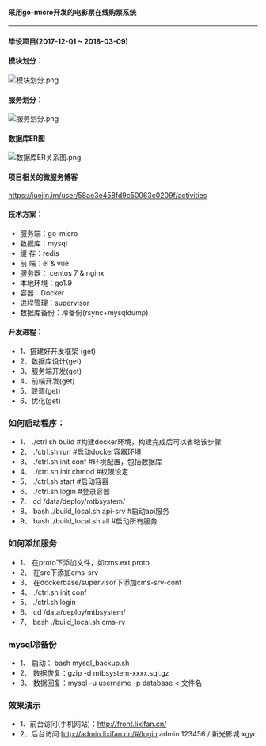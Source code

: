 #### 采用go-micro开发的电影票在线购票系统

-------------------
#### 毕设项目(2017-12-01 ~ 2018-03-09)
#### 模块划分：
![模块划分.png](http://upload-images.jianshu.io/upload_images/3365849-dfaec3d3a064fd8a.png?imageMogr2/auto-orient/strip%7CimageView2/2/w/1240)

#### 服务划分：
![服务划分.png](http://upload-images.jianshu.io/upload_images/3365849-005e52ef50e643ae.png?imageMogr2/auto-orient/strip%7CimageView2/2/w/1240)

#### 数据库ER图
![数据库ER关系图.png](http://upload-images.jianshu.io/upload_images/3365849-9c1abcd5fedd1043.png?imageMogr2/auto-orient/strip%7CimageView2/2/w/1240)

#### 项目相关的微服务博客
https://juejin.im/user/58ae3e458fd9c50063c0209f/activities

#### 技术方案：
- 服务端：go-micro
- 数据库：mysql
- 缓    存：redis
- 前   端：el & vue
- 服务器： centos 7 & nginx
- 本地环境：go1.9
- 容器：Docker
- 进程管理：supervisor
- 数据库备份：冷备份(rsync+mysqldump)

#### 开发进程：
- 1、搭建好开发框架 (get)
- 2、数据库设计(get)
- 3、服务端开发(get)
- 4、前端开发(get)
- 5、联调(get)
- 6、优化(get)

### 如何启动程序：
- 1、 ./ctrl.sh build #构建docker环境，构建完成后可以省略该步骤
- 2、 ./ctrl.sh run #启动docker容器环境
- 3、 ./ctrl.sh init conf #环境配置，包括数据库 
- 4、 ./ctrl.sh init chmod  #权限设定
- 5、 ./ctrl.sh start  #启动容器
- 6、 ./ctrl.sh login #登录容器
- 7、 cd /data/deploy/mtbsystem/
- 8、 bash ./build_local.sh api-srv #启动api服务
- 9、 bash ./build_local.sh all #启动所有服务

### 如何添加服务
- 1、 在proto下添加文件，如cms.ext.proto
- 2、 在src下添加cms-srv
- 3、 在dockerbase/supervisor下添加cms-srv-conf
- 4、 ./ctrl.sh init conf
- 5、 ./ctrl.sh login
- 6、 cd /data/deploy/mtbsystem/
- 7、 bash ./build_local.sh cms-rv

### mysql冷备份
- 1、 启动： bash mysql_backup.sh
- 2、 数据恢复：gzip -d mtbsystem-xxxx.sql.gz
- 3、 数据回复：mysql -u username -p database < 文件名 

### 效果演示
- 1、前台访问(手机网站)：http://front.lixifan.cn/
- 2、后台访问:http://admin.lixifan.cn/#/login admin 123456 / 新光影城 xgyc 


